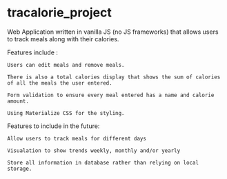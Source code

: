 # tracalorie_project

Web Application written in vanilla JS (no JS frameworks) that allows users to track meals along with their calories.

Features include :

    Users can edit meals and remove meals.

    There is also a total calories display that shows the sum of calories of all the meals the user entered.

    Form validation to ensure every meal entered has a name and calorie amount.

    Using Materialize CSS for the styling.

Features to include in the future:

    Allow users to track meals for different days

    Visualation to show trends weekly, monthly and/or yearly

    Store all information in database rather than relying on local storage.
